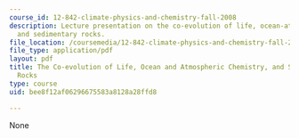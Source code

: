 ```yaml
---
course_id: 12-842-climate-physics-and-chemistry-fall-2008
description: Lecture presentation on the co-evolution of life, ocean-atmospheric chemistry,
  and sedimentary rocks.
file_location: /coursemedia/12-842-climate-physics-and-chemistry-fall-2008/bee8f12af06296675583a8128a28ffd8_part1_lec3.pdf
file_type: application/pdf
layout: pdf
title: The Co-evolution of Life, Ocean and Atmospheric Chemistry, and Sedimentary
  Rocks
type: course
uid: bee8f12af06296675583a8128a28ffd8

---
```

None